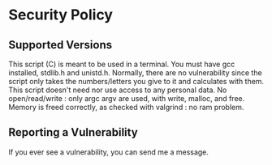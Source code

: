 # Security Policy

## Supported Versions

This script (C) is meant to be used in a terminal. You must have gcc installed, stdlib.h and unistd.h.
Normally, there are no vulnerability since the script only takes the numbers/letters you give to it and calculates with them.
This script doesn't need nor use access to any personal data. No open/read/write : only argc argv are used, with write, malloc, and free.
Memory is freed correctly, as checked with valgrind : no ram problem.

## Reporting a Vulnerability

If you ever see a vulnerability, you can send me a message.
